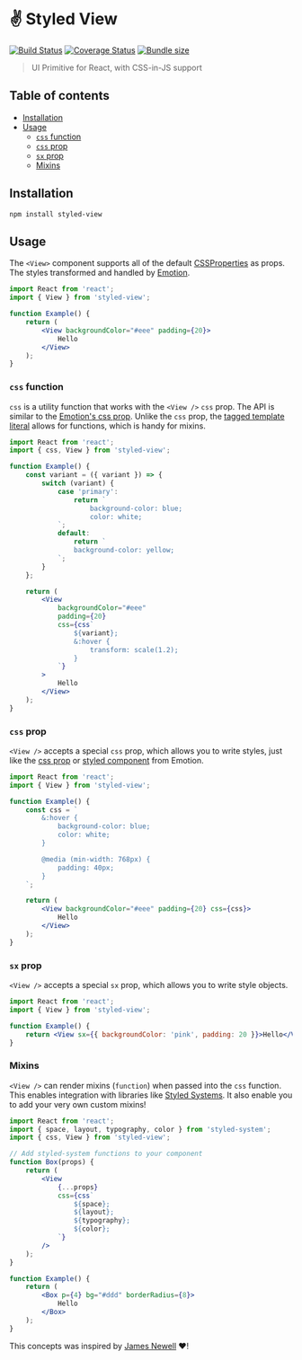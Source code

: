 # ✌️ Styled View

[![Build Status](https://travis-ci.org/ItsJonQ/styled-view.svg?branch=master)](https://travis-ci.org/ItsJonQ/styled-view)
[![Coverage Status](https://coveralls.io/repos/github/ItsJonQ/styled-view/badge.svg?branch=master)](https://coveralls.io/github/ItsJonQ/styled-view?branch=master)
[![Bundle size](https://badgen.net/bundlephobia/minzip/styled-view)](https://bundlephobia.com/result?p=styled-view)

> UI Primitive for React, with CSS-in-JS support

## Table of contents

<!-- START doctoc generated TOC please keep comment here to allow auto update -->
<!-- DON'T EDIT THIS SECTION, INSTEAD RE-RUN doctoc TO UPDATE -->

-   [Installation](#installation)
-   [Usage](#usage)
    -   [`css` function](#css-function)
    -   [`css` prop](#css-prop)
    -   [`sx` prop](#sx-prop)
    -   [Mixins](#mixins)

<!-- END doctoc generated TOC please keep comment here to allow auto update -->

## Installation

```
npm install styled-view
```

## Usage

The `<View>` component supports all of the default [CSSProperties](https://github.com/ItsJonQ/is-style-prop-valid/blob/master/src/CSSProperty.js#L47) as props. The styles transformed and handled by [Emotion](https://emotion.sh/docs/introduction).

```jsx
import React from 'react';
import { View } from 'styled-view';

function Example() {
	return (
		<View backgroundColor="#eee" padding={20}>
			Hello
		</View>
	);
}
```

### `css` function

`css` is a utility function that works with the `<View />` `css` prop. The API is similar to the [Emotion's css prop](https://emotion.sh/docs/css-prop#string-styles). Unlike the `css` prop, the [tagged template literal](https://developer.mozilla.org/en-US/docs/Web/JavaScript/Reference/Template_literals) allows for functions, which is handy for mixins.

```jsx
import React from 'react';
import { css, View } from 'styled-view';

function Example() {
	const variant = ({ variant }) => {
		switch (variant) {
			case 'primary':
				return `
					background-color: blue;
					color: white;
			`;
			default:
				return `
				background-color: yellow;
			`;
		}
	};

	return (
		<View
			backgroundColor="#eee"
			padding={20}
			css={css`
				${variant};
				&:hover {
					transform: scale(1.2);
				}
			`}
		>
			Hello
		</View>
	);
}
```

### `css` prop

`<View />` accepts a special `css` prop, which allows you to write styles, just like the [css prop](https://emotion.sh/docs/css-prop#string-styles) or [styled component](https://emotion.sh/docs/styled#styling-elements-and-components) from Emotion.

```jsx
import React from 'react';
import { View } from 'styled-view';

function Example() {
	const css = `
		&:hover {
			background-color: blue;
			color: white;
		}

		@media (min-width: 768px) {
			padding: 40px;
		}
	`;

	return (
		<View backgroundColor="#eee" padding={20} css={css}>
			Hello
		</View>
	);
}
```

### `sx` prop

`<View />` accepts a special `sx` prop, which allows you to write style objects.

```jsx
import React from 'react';
import { View } from 'styled-view';

function Example() {
	return <View sx={{ backgroundColor: 'pink', padding: 20 }}>Hello</View>;
}
```

### Mixins

`<View />` can render mixins (`function`) when passed into the `css` function. This enables integration with libraries like [Styled Systems](https://github.com/styled-system/styled-system). It also enable you to add your very own custom mixins!

```jsx
import React from 'react';
import { space, layout, typography, color } from 'styled-system';
import { css, View } from 'styled-view';

// Add styled-system functions to your component
function Box(props) {
	return (
		<View
			{...props}
			css={css`
				${space};
				${layout};
				${typography};
				${color};
			`}
		/>
	);
}

function Example() {
	return (
		<Box p={4} bg="#ddd" borderRadius={8}>
			Hello
		</Box>
	);
}
```

This concepts was inspired by [James Newell](https://github.com/jameslnewell) ❤️!
